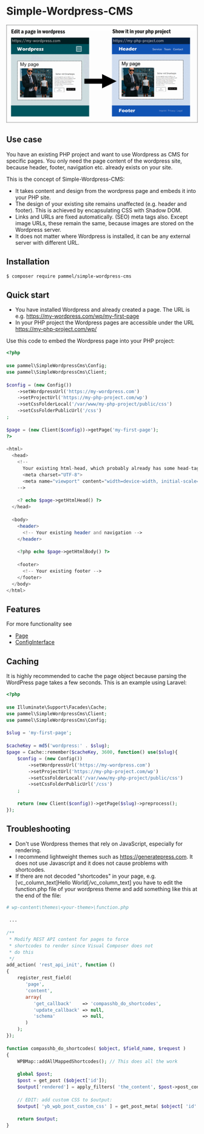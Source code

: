 # Simple-Wordpress-CMS

![alt sketch](sketch.png)

## Use case
You have an existing PHP project and want to use Wordpress as CMS for specific pages. You only need the page content of the wordpress site, because header, footer, navigation etc. already exists on your site.

This is the concept of Simple-Wordpress-CMS:
- It takes content and design from the wordpress page and embeds it into your PHP site.
- The design of your existing site remains unaffected (e.g. header and footer). This is achieved by encapsulating CSS with Shadow DOM.
- Links and URLs are fixed automatically. (SEO) meta tags also. Except image URLs, these remain the same, because images are stored on the Wordpress server.
- It does not matter where Wordpress is installed, it can be any external server with different URL.

## Installation

```console
$ composer require pammel/simple-wordpress-cms
```

## Quick start
- You have installed Wordpress and already created a page. The URL is e.g. https://my-wordpress.com/wp/my-first-page
- In your PHP project the Wordpress pages are accessible under the URL https://my-php-project.com/wp/<slug>

Use this code to embed the Wordpress page into your PHP project:

```php
<?php

use pammel\SimpleWordpressCms\Config;
use pammel\SimpleWordpressCms\Client;

$config = (new Config())
    ->setWordpressUrl('https://my-wordpress.com')
    ->setProjectUrl('https://my-php-project.com/wp')
    ->setCssFolderLocal('/var/www/my-php-project/public/css')
    ->setCssFolderPublicUrl('/css')
;

$page = (new Client($config))->getPage('my-first-page');  
?>

<html>
  <head>
    <!-- 
      Your existing html-head, which probably already has some head-tags in it. For example:
      <meta charset="UTF-8">
      <meta name="viewport" content="width=device-width, initial-scale=1, shrink-to-fit=no">
    -->
    
    <? echo $page->getHtmlHead() ?>
  </head>
 
  <body>
    <header>
      <!-- Your existing header and navigation -->
    </header>
  
    <?php echo $page->getHtmlBody() ?>

    <footer>
      <!-- Your existing footer -->
    </footer>
  </body>
</html>
```

## Features
For more functionality see 
- [Page](https://github.com/pammel/simple-wordpress-cms/blob/master/src/Page.php) 
- [ConfigInterface](https://github.com/pammel/simple-wordpress-cms/blob/master/src/ConfigInterface.php)

## Caching
It is highly recommended to cache the page object because parsing the WordPress page takes a few seconds. This is an example using Laravel:

```php
<?php

use Illuminate\Support\Facades\Cache;
use pammel\SimpleWordpressCms\Client;
use pammel\SimpleWordpressCms\Config;

$slug = 'my-first-page';

$cacheKey = md5('wordpress:' . $slug);
$page = Cache::remember($cacheKey, 3600, function() use($slug){
    $config = (new Config())
        ->setWordpressUrl('https://my-wordpress.com')
        ->setProjectUrl('https://my-php-project.com/wp')
        ->setCssFolderLocal('/var/www/my-php-project/public/css')
        ->setCssFolderPublicUrl('/css')
    ;

    return (new Client($config))->getPage($slug)->preprocess();
});

```

## Troubleshooting
- Don't use Wordpress themes that rely on JavaScript, especially for rendering.
- I recommend lightweight themes such as https://generatepress.com. It does not use Javascript and it does not cause problems with shortcodes.
- If there are not decoded "shortcodes" in your page, e.g. [vc_column_text]Hello World[/vc_column_text] you have to edit the function.php file of your wordpress theme and add something like this at the end of the file:
```php
# wp-content\themes\<your-theme>\function.php
 
 ...
 
/**
 * Modify REST API content for pages to force
 * shortcodes to render since Visual Composer does not
 * do this
 */
add_action( 'rest_api_init', function ()
{
    register_rest_field(
       'page',
       'content',
       array(
          'get_callback'    => 'compasshb_do_shortcodes',
          'update_callback' => null,
          'schema'          => null,
       )
    );
});

function compasshb_do_shortcodes( $object, $field_name, $request )
{
    WPBMap::addAllMappedShortcodes(); // This does all the work

    global $post;
    $post = get_post ($object['id']);
    $output['rendered'] = apply_filters( 'the_content', $post->post_content );

    // EDIT: add custom CSS to $output:
    $output[ 'yb_wpb_post_custom_css' ] = get_post_meta( $object[ 'id' ], '_wpb_post_custom_css', true);

    return $output;
}
```